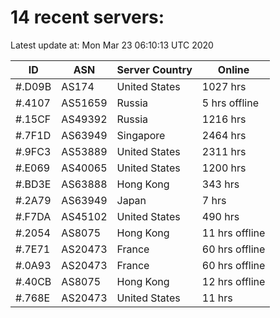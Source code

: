 # 14 recent servers:

Latest update at: Mon Mar 23 06:10:13 UTC 2020

| ID | ASN | Server Country | Online |
| -- | --- | -------------- | ------ |
| #.D09B | AS174 | United States | 1027 hrs |
| #.4107 | AS51659 | Russia | 5 hrs offline |
| #.15CF | AS49392 | Russia | 1216 hrs |
| #.7F1D | AS63949 | Singapore | 2464 hrs |
| #.9FC3 | AS53889 | United States | 2311 hrs |
| #.E069 | AS40065 | United States | 1200 hrs |
| #.BD3E | AS63888 | Hong Kong | 343 hrs |
| #.2A79 | AS63949 | Japan | 7 hrs |
| #.F7DA | AS45102 | United States | 490 hrs |
| #.2054 | AS8075 | Hong Kong | 11 hrs offline |
| #.7E71 | AS20473 | France | 60 hrs offline |
| #.0A93 | AS20473 | France | 60 hrs offline |
| #.40CB | AS8075 | Hong Kong | 12 hrs offline |
| #.768E | AS20473 | United States | 11 hrs |

